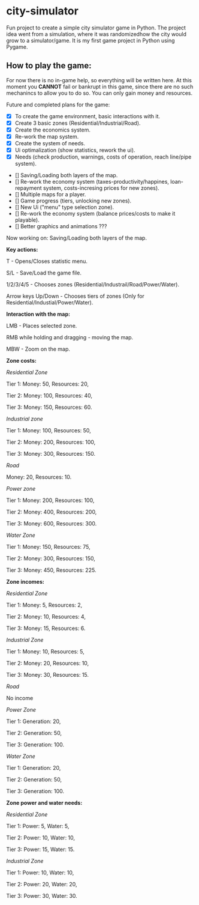 # city-simulator
Fun project to create a simple city simulator game in Python. The project idea went from a simulation, where it was randomizedhow the city would grow to a simulator/game. It is my first game project in Python using Pygame.

## How to play the game:

For now there is no in-game help, so everything will be written here. At this moment you **CANNOT** fail or bankrupt in this game, since there are no such mechanincs to allow you to do so. You can only gain money and resources.

Future and completed plans for the game:

- [x] To create the game environment, basic interactions with it.
- [x] Create 3 basic zones (Residential/Industrial/Road).
- [x] Create the economics system.
- [x] Re-work the map system.
- [x] Create the system of needs.
- [x] Ui optimalization (show statistics, rework the ui).
- [x] Needs (check production, warnings, costs of operation, reach line/pipe system).
- [] Saving/Loading both layers of the map.
- [] Re-work the economy system (taxes-productivity/happines, loan-repayment system, costs-incresing prices for new zones).
- [] Multiple maps for a player.
- [] Game progress (tiers, unlocking new zones).
- [] New Ui ("menu" type selection zone).
- [] Re-work the economy system (balance prices/costs to make it playable).
- [] Better graphics and animations ???

Now working on: Saving/Loading both layers of the map.
  
**Key actions:**

T - Opens/Closes statistic menu.

S/L - Save/Load the game file.

1/2/3/4/5 - Chooses zones (Residential/Industrail/Road/Power/Water).

Arrow keys Up/Down - Chooses tiers of zones (Only for Residential/Industial/Power/Water).

**Interaction with the map:**

LMB - Places selected zone.

RMB while holding and dragging - moving the map.

MBW - Zoom on the map.

**Zone costs:**

*Residential Zone*

Tier 1: Money: 50, Resources: 20,

Tier 2: Money: 100, Resources: 40,

Tier 3: Money: 150, Resources: 60.

*Industrial zone*

Tier 1: Money: 100, Resources: 50,

Tier 2: Money: 200, Resources: 100,

Tier 3: Money: 300, Resources: 150.

*Road*

Money: 20, Resources: 10.

*Power zone*

Tier 1: Money: 200, Resources: 100,

Tier 2: Money: 400, Resources: 200,

Tier 3: Money: 600, Resources: 300.

*Water Zone*

Tier 1: Money: 150, Resources: 75,
        
Tier 2: Money: 300, Resources: 150,

Tier 3: Money: 450, Resources: 225.

**Zone incomes:**

*Residential Zone*

Tier 1: Money: 5, Resources: 2,

Tier 2: Money: 10, Resources: 4,

Tier 3: Money: 15, Resources: 6.

*Industrial Zone*

Tier 1: Money: 10, Resources: 5,

Tier 2: Money: 20, Resources: 10,

Tier 3: Money: 30, Resources: 15.

*Road*

No income

*Power Zone*

Tier 1: Generation: 20,

Tier 2: Generation: 50,

Tier 3: Generation: 100.

*Water Zone*

Tier 1: Generation: 20,

Tier 2: Generation: 50,

Tier 3: Generation: 100.

**Zone power and water needs:**

*Residential Zone*

Tier 1: Power: 5, Water: 5,

Tier 2: Power: 10, Water: 10,

Tier 3: Power: 15, Water: 15.

*Industrial Zone*

Tier 1: Power: 10, Water: 10,

Tier 2: Power: 20, Water: 20,

Tier 3: Power: 30, Water: 30.
